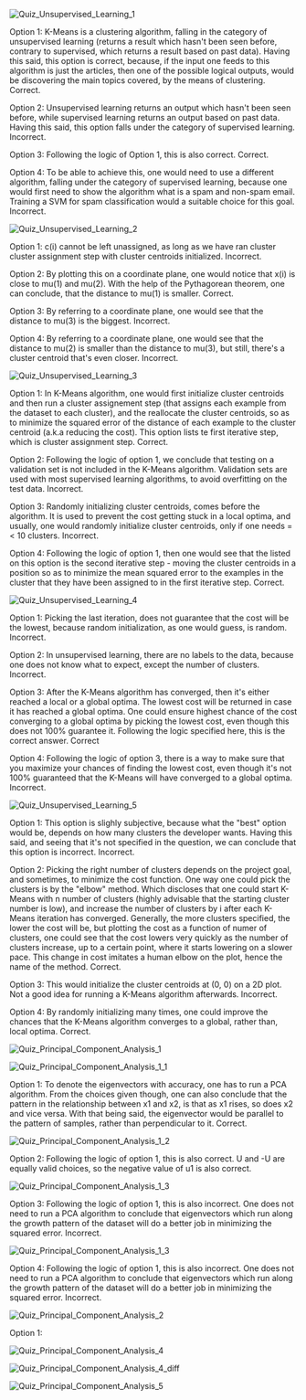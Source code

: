 ![Quiz_Unsupervised_Learning_1](https://github.com/VladStoyanoff/Stanford_Machine_Learning_Coursera/blob/main/Week_8/Quizzes/Quiz_Unsupervised_Learning_1.png)

Option 1: K-Means is a clustering algorithm, falling in the category of unsupervised learning (returns a result which hasn't been seen before, contrary to supervised, which returns a result based on past data). Having this said, this option is correct, because, if the input one feeds to this algorithm is just the articles, then one of the possible logical outputs, would be discovering the main topics covered, by the means of clustering. Correct.

Option 2: Unsupervised learning returns an output which hasn't been seen before, while supervised learning returns an output based on past data. Having this said, this option falls under the category of supervised learning. Incorrect.

Option 3: Following the logic of Option 1, this is also correct. Correct.

Option 4: To be able to achieve this, one would need to use a different algorithm, falling under the category of supervised learning, because one would first need to show the algorithm what is a spam and non-spam email. Training a SVM for spam classification would a suitable choice for this goal. Incorrect.

![Quiz_Unsupervised_Learning_2](https://github.com/VladStoyanoff/Stanford_Machine_Learning_Coursera/blob/main/Week_8/Quizzes/Quiz_Unsupervised_Learning_2.png)

Option 1: c(i) cannot be left unassigned, as long as we have ran cluster cluster assignment step with cluster centroids initialized. Incorrect.

Option 2: By plotting this on a coordinate plane, one would notice that x(i) is close to mu(1) and mu(2). With the help of the Pythagorean theorem, one can conclude, that the distance to mu(1) is smaller. Correct.

Option 3: By referring to a coordinate plane, one would see that the distance to mu(3) is the biggest. Incorrect.

Option 4: By referring to a coordinate plane, one would see that the distance to mu(2) is smaller than the distance to mu(3), but still, there's a cluster centroid that's even closer. Incorrect.

![Quiz_Unsupervised_Learning_3](https://github.com/VladStoyanoff/Stanford_Machine_Learning_Coursera/blob/main/Week_8/Quizzes/Quiz_Unsupervised_Learning_3.png)

Option 1: In K-Means algorithm, one would first initialize cluster centroids and then run a cluster assignement step (that assigns each example from the dataset to each cluster), and the reallocate the cluster centroids, so as to minimize the squared error of the distance of each example to the cluster centroid (a.k.a reducing the cost). This option lists te first iterative step, which is cluster assignment step. Correct.

Option 2: Following the logic of option 1, we conclude that testing on a validation set is not included in the K-Means algorithm. Validation sets are used with most supervised learning algorithms, to avoid overfitting on the test data. Incorrect.

Option 3: Randomly initializing cluster centroids, comes before the algorithm. It is used to prevent the cost getting stuck in a local optima, and usually, one would randomly initialize cluster centroids, only if one needs =< 10 clusters. Incorrect.

Option 4: Following the logic of option 1, then one would see that the listed on this option is the second iterative step - moving the cluster centroids in a position so as to minimize the mean squared error to the examples in the cluster that they have been assigned to in the first iterative step. Correct.

![Quiz_Unsupervised_Learning_4](https://github.com/VladStoyanoff/Stanford_Machine_Learning_Coursera/blob/main/Week_8/Quizzes/Quiz_Unsupervised_Learning_4.png)

Option 1: Picking the last iteration, does not guarantee that the cost will be the lowest, because random initialization, as one would guess, is random. Incorrect.

Option 2: In unsupervised learning, there are no labels to the data, because one does not know what to expect, except the number of clusters. Incorrect.

Option 3: After the K-Means algorithm has converged, then it's either reached a local or a global optima. The lowest cost will be returned in case it has reached a global optima. One could ensure highest chance of the cost converging to a global optima by picking the lowest cost, even though this does not 100% guarantee it. Following the logic specified here, this is the correct answer. Correct

Option 4: Following the logic of option 3, there is a way to make sure that you maximize your chances of finding the lowest cost, even though it's not 100% guaranteed that the K-Means will have converged to a global optima. Incorrect. 

![Quiz_Unsupervised_Learning_5](https://github.com/VladStoyanoff/Stanford_Machine_Learning_Coursera/blob/main/Week_8/Quizzes/Quiz_Unsupervised_Learning_5.png)

Option 1: This option is slighly subjective, because what the "best" option would be, depends on how many clusters the developer wants. Having this said, and seeing that it's not specified in the question, we can conclude that this option is incorrect. Incorrect.

Option 2: Picking the right number of clusters depends on the project goal, and sometimes, to minimize the cost function. One way one could pick the clusters is by the "elbow" method. Which discloses that one could start K-Means with n number of clusters (highly advisable that the starting cluster number is low), and increase the number of clusters by i after each K-Means iteration has converged. Generally, the more clusters specified, the lower the cost will be, but plotting the cost as a function of numer of clusters, one could see that the cost lowers very quickly as the number of clusters increase, up to a certain point, where it starts lowering on a slower pace. This change in cost imitates a human elbow on the plot, hence the name of the method. Correct.

Option 3: This would initialize the cluster centroids at (0, 0) on a 2D plot. Not a good idea for running a K-Means algorithm afterwards. Incorrect.

Option 4: By randomly initializing many times, one could improve the chances that the K-Means algorithm converges to a global, rather than, local optima. Correct.

![Quiz_Principal_Component_Analysis_1](https://github.com/VladStoyanoff/Stanford_Machine_Learning_Coursera/blob/main/Week_8/Quizzes/Quiz_Principal_Component_Analysis_1.png)

![Quiz_Principal_Component_Analysis_1_1](https://github.com/VladStoyanoff/Stanford_Machine_Learning_Coursera/blob/main/Week_8/Quizzes/Quiz_Principal_Component_Analysis_1_1.png)

Option 1: To denote the eigenvectors with accuracy, one has to run a PCA algorithm. From the choices given though, one can also conclude that the pattern in the relationship between x1 and x2, is that as x1 rises, so does x2 and vice versa. With that being said, the eigenvector would be parallel to the pattern of samples, rather than perpendicular to it. Correct.

![Quiz_Principal_Component_Analysis_1_2](https://github.com/VladStoyanoff/Stanford_Machine_Learning_Coursera/blob/main/Week_8/Quizzes/Quiz_Principal_Component_Analysis_1_2.png)

Option 2: Following the logic of option 1, this is also correct. U and -U are equally valid choices, so the negative value of u1 is also correct.

![Quiz_Principal_Component_Analysis_1_3](https://github.com/VladStoyanoff/Stanford_Machine_Learning_Coursera/blob/main/Week_8/Quizzes/Quiz_Principal_Component_Analysis_1_3.png)

Option 3: Following the logic of option 1, this is also incorrect. One does not need to run a PCA algorithm to conclude that eigenvectors which run along the growth pattern of the dataset will do a better job in minimizing the squared error. Incorrect.

![Quiz_Principal_Component_Analysis_1_3](https://github.com/VladStoyanoff/Stanford_Machine_Learning_Coursera/blob/main/Week_8/Quizzes/Quiz_Principal_Component_Analysis_1_4.png)

Option 4: Following the logic of option 1, this is also incorrect. One does not need to run a PCA algorithm to conclude that eigenvectors which run along the growth pattern of the dataset will do a better job in minimizing the squared error. Incorrect.

![Quiz_Principal_Component_Analysis_2](https://github.com/VladStoyanoff/Stanford_Machine_Learning_Coursera/blob/main/Week_8/Quizzes/Quiz_Principal_Component_Analysis_2.png)

Option 1: 

![Quiz_Principal_Component_Analysis_4](https://github.com/VladStoyanoff/Stanford_Machine_Learning_Coursera/blob/main/Week_8/Quizzes/Quiz_Principal_Component_Analysis_4.png)

![Quiz_Principal_Component_Analysis_4_diff](https://github.com/VladStoyanoff/Stanford_Machine_Learning_Coursera/blob/main/Week_8/Quizzes/Quiz_Principal_Component_Analysis_4_diff.png)

![Quiz_Principal_Component_Analysis_5](https://github.com/VladStoyanoff/Stanford_Machine_Learning_Coursera/blob/main/Week_8/Quizzes/Quiz_Principal_Component_Analysis_5.png)


